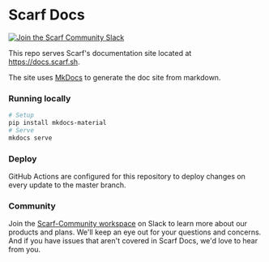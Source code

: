 # Scarf Docs


<p>
  <a href="https://tinyurl.com/scarf-community-slack">
    <img src="https://img.shields.io/badge/Scarf%20Community%20-Slack-blue" alt="Join the Scarf Community Slack" />
  </a>
</p>


This repo serves Scarf's documentation site located at https://docs.scarf.sh.

The site uses [MkDocs](https://www.mkdocs.org/) to generate the doc site from markdown.

### Running locally

```bash
# Setup
pip install mkdocs-material
# Serve
mkdocs serve
```

### Deploy

GitHub Actions are configured for this repository to deploy changes on every update to the master branch.

### Community

Join the [Scarf-Community workspace](https://tinyurl.com/scarf-community-slack) on Slack to learn more about our products and plans. We'll keep an eye out for your questions and concerns. And if you have issues that aren't covered in Scarf Docs, we'd love to hear from you.
